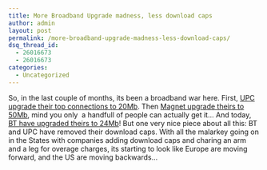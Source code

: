 ```yaml
---
title: More Broadband Upgrade madness, less download caps
author: admin
layout: post
permalink: /more-broadband-upgrade-madness-less-download-caps/
dsq_thread_id:
  - 26016673
  - 26016673
categories:
  - Uncategorized
---
```

So, in the last couple of months, its been a broadband war here. First, [UPC upgrade their top connections to 20Mb][1]. Then [Magnet upgrade theirs to 50Mb][2], mind you only&nbsp; a handfull of people can actually get it&#8230; And today, [BT have upgraded theirs to 24Mb][3]! But one very nice piece about all this: BT and UPC have removed their download caps. With all the malarkey going on in the States with companies adding download caps and charing an arm and a leg for overage charges, its starting to look like Europe are moving forward, and the US are moving backwards&#8230;

 [1]: http://blog.lotas-smartman.net/quick-posts/upc-announces-20mb-broadband-brings-my-total-bandwidth-to-over-40mb/
 [2]: http://www.siliconrepublic.com/news/article/10949/new-media/magnet-unveils-50mbps-broadband-service/
 [3]: http://www.siliconrepublic.com/news/article/11126/comms/bt-puts-the-pedal-to-the-metal-with-broadband-service